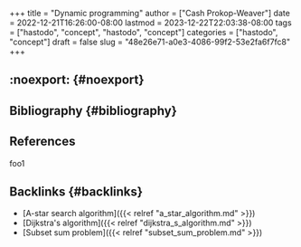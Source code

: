 +++
title = "Dynamic programming"
author = ["Cash Prokop-Weaver"]
date = 2022-12-21T16:26:00-08:00
lastmod = 2023-12-22T22:03:38-08:00
tags = ["hastodo", "concept", "hastodo", "concept"]
categories = ["hastodo", "concept"]
draft = false
slug = "48e26e71-a0e3-4086-99f2-53e2fa6f7fc8"
+++

## :noexport: {#noexport}


## Bibliography {#bibliography}

## References

<style>.csl-entry{text-indent: -1.5em; margin-left: 1.5em;}</style><div class="csl-bib-body">
</div>

foo1


## Backlinks {#backlinks}

-   [A-star search algorithm]({{< relref "a_star_algorithm.md" >}})
-   [Dijkstra's algorithm]({{< relref "dijkstra_s_algorithm.md" >}})
-   [Subset sum problem]({{< relref "subset_sum_problem.md" >}})
